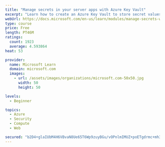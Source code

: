 ```yaml
---
title: "Manage secrets in your server apps with Azure Key Vault"
excerpt: "Learn how to create an Azure Key Vault to store secret values and how to enable secure access to the vault."
webUrl: https://docs.microsoft.com/en-us/learn/modules/manage-secrets-with-azure-key-vault/
type: course
price: Free
length: PT46M
ratings:
  count: 1923
  average: 4.593864
heat: 53

provider:
  name: Microsoft Learn
  domain: microsoft.com
  images:
    - url: /assets/images/organizations/microsoft.com-50x50.jpg
      width: 50
      height: 50

levels:
  - Beginner

topics:
  - Azure
  - Security
  - Compute
  - Web

secured: "b2D4+glaIUbM4H6VBvaN8Ue65T6Wp9zuyBGu/vOPnlmIMUZ+poETgdrmc+mh3UPypZMSSWNFk0FRs7HgB7qpYbUA6MvgxpEnpEF4KsgUZ5I6FdW6J7nGPEDoqP4nm62AUVMf0pMQG6jkOIG23dPpJrOY130n9HdhA1nL3hzbma4QE1PUmBiHIkqrmNRRyNlM1k4lBJYNkixR1ND8eDQbfNoISxikMg0SvBJhuAG/ontuNMmRdTu492X15Xr3/RfwNDPVa6nfI8CxZ5ZNeNmfhVtl+ICKMKVJZj3/nkJX6+AdnBmGoWJxiGd0IEM/M3/yxQGEorEVvsmcAXxY146qgVmv2MyXu2awivWVDHs7MLp0oETS/NWGgCmLPcwcy2Wb2bd69Wtmw/l5TE7bViu9/taC/kCgfMhX8rtnHNs5EFw=;sX2wpiC+JcX8ZWAVzdYxUw=="
---
```


